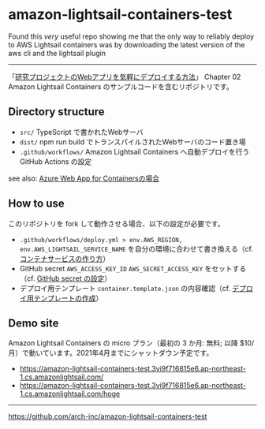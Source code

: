 
# amazon-lightsail-containers-test

Found this *very* useful repo showing me that the only way to reliably deploy to AWS Lightsail containers was by downloading the latest version of the aws cli and the lightsail plugin



---

「[研究プロジェクトのWebアプリを気軽にデプロイする方法](https://zenn.dev/junkato/books/how-to-deploy-research-web-apps)」 Chapter 02 Amazon Lightsail Containers のサンプルコードを含むリポジトリです。

## Directory structure

- `src/` TypeScript で書かれたWebサーバ
- `dist/` npm run build でトランスパイルされたWebサーバのコード置き場
- `.github/workflows/` Amazon Lightsail Containers へ自動デプロイを行う GitHub Actions の設定

see also: [Azure Web App for Containersの場合](https://github.com/arch-inc/azure-web-app-for-containers-test)

## How to use

このリポジトリを fork して動作させる場合、以下の設定が必要です。

- `.github/workflows/deploy.yml > env.AWS_REGION, env.AWS_LIGHTSAIL_SERVICE_NAME` を自分の環境に合わせて書き換える（cf. [コンテナサービスの作り方](https://zenn.dev/junkato/books/how-to-deploy-research-web-apps/viewer/amazon-lightsail-containers#%E3%82%B3%E3%83%B3%E3%83%86%E3%83%8A%E3%82%B5%E3%83%BC%E3%83%93%E3%82%B9%E3%81%AE%E4%BD%9C%E6%88%90)）
- GitHub secret `AWS_ACCESS_KEY_ID` `AWS_SECRET_ACCESS_KEY` をセットする（cf. [GitHub secret の設定](https://zenn.dev/junkato/books/how-to-deploy-research-web-apps/viewer/amazon-lightsail-containers#github-secret-%E3%81%AE%E8%A8%AD%E5%AE%9A)）
- デプロイ用テンプレート `container.template.json` の内容確認（cf. [デプロイ用テンプレートの作成](%E3%83%87%E3%83%97%E3%83%AD%E3%82%A4%E7%94%A8%E3%83%86%E3%83%B3%E3%83%97%E3%83%AC%E3%83%BC%E3%83%88%E3%81%AE%E4%BD%9C%E6%88%90)）

## Demo site

Amazon Lightsail Containers の micro プラン（最初の 3 か月: 無料; 以降 $10/月）で動いています。2021年4月までにシャットダウン予定です。

- https://amazon-lightsail-containers-test.3vi9f716815e6.ap-northeast-1.cs.amazonlightsail.com/
- https://amazon-lightsail-containers-test.3vi9f716815e6.ap-northeast-1.cs.amazonlightsail.com/hoge

---
https://github.com/arch-inc/amazon-lightsail-containers-test
